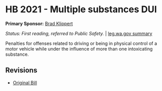 # HB 2021 - Multiple substances DUI
**Primary Sponsor:** [Brad Klippert](/person/leg/brad.klippert.md)

*Status: First reading, referred to Public Safety.* | [leg.wa.gov summary](https://app.leg.wa.gov/billsummary?BillNumber=2021&Year=2021)

Penalties for offenses related to driving or being in physical control of a motor vehicle while under the influence of more than one intoxicating substance.

## Revisions
* [Original Bill](1/)